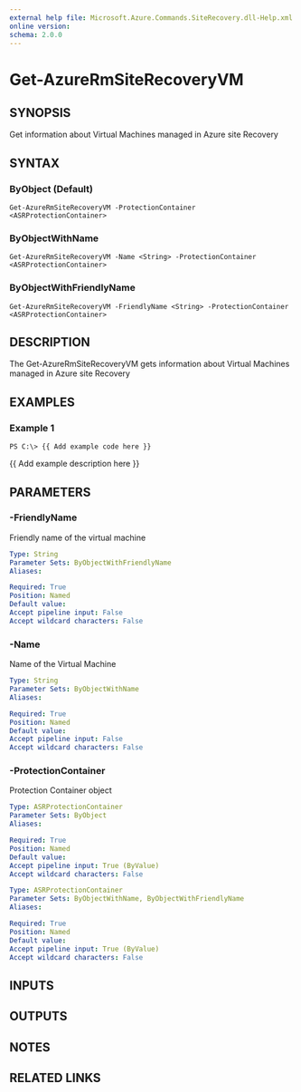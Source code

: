 ```yaml
---
external help file: Microsoft.Azure.Commands.SiteRecovery.dll-Help.xml
online version: 
schema: 2.0.0
---
```


# Get-AzureRmSiteRecoveryVM
## SYNOPSIS
Get information about Virtual Machines managed in Azure site Recovery

## SYNTAX

### ByObject (Default)
```
Get-AzureRmSiteRecoveryVM -ProtectionContainer <ASRProtectionContainer>
```

### ByObjectWithName
```
Get-AzureRmSiteRecoveryVM -Name <String> -ProtectionContainer <ASRProtectionContainer>
```

### ByObjectWithFriendlyName
```
Get-AzureRmSiteRecoveryVM -FriendlyName <String> -ProtectionContainer <ASRProtectionContainer>
```

## DESCRIPTION
The Get-AzureRmSiteRecoveryVM gets information about Virtual Machines managed in Azure site Recovery

## EXAMPLES

### Example 1
```
PS C:\> {{ Add example code here }}
```

{{ Add example description here }}

## PARAMETERS

### -FriendlyName
Friendly name of the virtual machine

```yaml
Type: String
Parameter Sets: ByObjectWithFriendlyName
Aliases: 

Required: True
Position: Named
Default value: 
Accept pipeline input: False
Accept wildcard characters: False
```

### -Name
Name of the Virtual Machine

```yaml
Type: String
Parameter Sets: ByObjectWithName
Aliases: 

Required: True
Position: Named
Default value: 
Accept pipeline input: False
Accept wildcard characters: False
```

### -ProtectionContainer
Protection Container object

```yaml
Type: ASRProtectionContainer
Parameter Sets: ByObject
Aliases: 

Required: True
Position: Named
Default value: 
Accept pipeline input: True (ByValue)
Accept wildcard characters: False
```

```yaml
Type: ASRProtectionContainer
Parameter Sets: ByObjectWithName, ByObjectWithFriendlyName
Aliases: 

Required: True
Position: Named
Default value: 
Accept pipeline input: True (ByValue)
Accept wildcard characters: False
```

## INPUTS

## OUTPUTS

## NOTES

## RELATED LINKS

